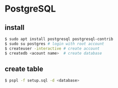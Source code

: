 PostgreSQL
====

## install

```sh
$ sudo apt install postgresql postgresql-contrib
$ sudo su postgres # login with root account
$ createuser -interactive # create account
$ createdb <acount name>  # create database
```

## create table

```sh
$ pspl -f setup.sql -d <database>
```
